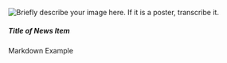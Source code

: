 ![Briefly describe your image here. If it is a poster, transcribe it.](path/to/img/source)

##### Title of News Item

Markdown Example